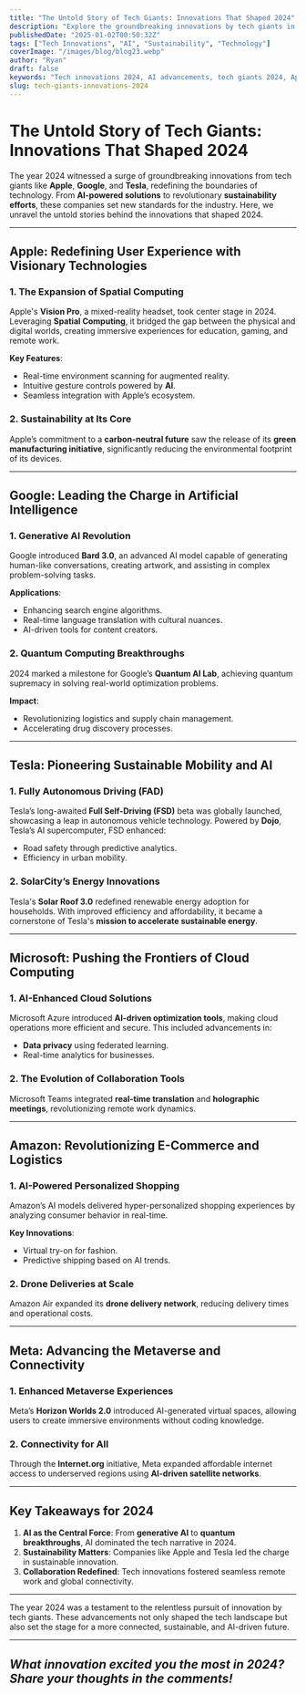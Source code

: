 ```yaml
---
title: "The Untold Story of Tech Giants: Innovations That Shaped 2024"
description: "Explore the groundbreaking innovations by tech giants in 2024. From AI advancements to sustainability efforts, discover how companies like Apple, Google, and Tesla shaped the tech landscape this year."
publishedDate: "2025-01-02T00:50:32Z"
tags: ["Tech Innovations", "AI", "Sustainability", "Technology"]
coverImage: "/images/blog/blog23.webp"
author: "Ryan"
draft: false
keywords: "Tech innovations 2024, AI advancements, tech giants 2024, Apple innovations, Google AI, Tesla sustainability, groundbreaking tech 2024, technology trends 2024, tech leadership 2024, future of technology"
slug: tech-giants-innovations-2024
---
```


# The Untold Story of Tech Giants: Innovations That Shaped 2024

The year 2024 witnessed a surge of groundbreaking innovations from tech giants like **Apple**, **Google**, and **Tesla**, redefining the boundaries of technology. From **AI-powered solutions** to revolutionary **sustainability efforts**, these companies set new standards for the industry. Here, we unravel the untold stories behind the innovations that shaped 2024.

---

## Apple: Redefining User Experience with Visionary Technologies

### 1. The Expansion of Spatial Computing

Apple's **Vision Pro**, a mixed-reality headset, took center stage in 2024. Leveraging **Spatial Computing**, it bridged the gap between the physical and digital worlds, creating immersive experiences for education, gaming, and remote work.

**Key Features**:

- Real-time environment scanning for augmented reality.
- Intuitive gesture controls powered by **AI**.
- Seamless integration with Apple’s ecosystem.

### 2. Sustainability at Its Core

Apple’s commitment to a **carbon-neutral future** saw the release of its **green manufacturing initiative**, significantly reducing the environmental footprint of its devices.

---

## Google: Leading the Charge in Artificial Intelligence

### 1. Generative AI Revolution

Google introduced **Bard 3.0**, an advanced AI model capable of generating human-like conversations, creating artwork, and assisting in complex problem-solving tasks.

**Applications**:

- Enhancing search engine algorithms.
- Real-time language translation with cultural nuances.
- AI-driven tools for content creators.

### 2. Quantum Computing Breakthroughs

2024 marked a milestone for Google’s **Quantum AI Lab**, achieving quantum supremacy in solving real-world optimization problems.

**Impact**:

- Revolutionizing logistics and supply chain management.
- Accelerating drug discovery processes.

---

## Tesla: Pioneering Sustainable Mobility and AI

### 1. Fully Autonomous Driving (FAD)

Tesla’s long-awaited **Full Self-Driving (FSD)** beta was globally launched, showcasing a leap in autonomous vehicle technology. Powered by **Dojo**, Tesla’s AI supercomputer, FSD enhanced:

- Road safety through predictive analytics.
- Efficiency in urban mobility.

### 2. SolarCity’s Energy Innovations

Tesla's **Solar Roof 3.0** redefined renewable energy adoption for households. With improved efficiency and affordability, it became a cornerstone of Tesla's **mission to accelerate sustainable energy**.

---

## Microsoft: Pushing the Frontiers of Cloud Computing

### 1. AI-Enhanced Cloud Solutions

Microsoft Azure introduced **AI-driven optimization tools**, making cloud operations more efficient and secure. This included advancements in:

- **Data privacy** using federated learning.
- Real-time analytics for businesses.

### 2. The Evolution of Collaboration Tools

Microsoft Teams integrated **real-time translation** and **holographic meetings**, revolutionizing remote work dynamics.

---

## Amazon: Revolutionizing E-Commerce and Logistics

### 1. AI-Powered Personalized Shopping

Amazon’s AI models delivered hyper-personalized shopping experiences by analyzing consumer behavior in real-time.

**Key Innovations**:

- Virtual try-on for fashion.
- Predictive shipping based on AI trends.

### 2. Drone Deliveries at Scale

Amazon Air expanded its **drone delivery network**, reducing delivery times and operational costs.

---

## Meta: Advancing the Metaverse and Connectivity

### 1. Enhanced Metaverse Experiences

Meta’s **Horizon Worlds 2.0** introduced AI-generated virtual spaces, allowing users to create immersive environments without coding knowledge.

### 2. Connectivity for All

Through the **Internet.org** initiative, Meta expanded affordable internet access to underserved regions using **AI-driven satellite networks**.

---

## Key Takeaways for 2024

1. **AI as the Central Force**: From **generative AI** to **quantum breakthroughs**, AI dominated the tech narrative in 2024.
2. **Sustainability Matters**: Companies like Apple and Tesla led the charge in sustainable innovation.
3. **Collaboration Redefined**: Tech innovations fostered seamless remote work and global connectivity.

---

The year 2024 was a testament to the relentless pursuit of innovation by tech giants. These advancements not only shaped the tech landscape but also set the stage for a more connected, sustainable, and AI-driven future.

---

## _What innovation excited you the most in 2024? Share your thoughts in the comments!_
